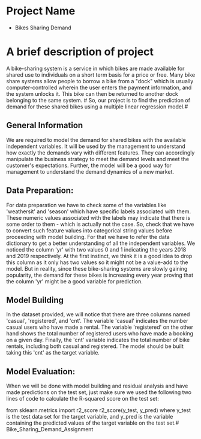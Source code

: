 # Project Name
- Bikes Sharing Demand

# A brief description of project
 A bike-sharing system is a service in which bikes are made available for shared use to individuals on a short term basis for a price or free. Many bike share systems allow people to borrow a bike from a "dock" which is usually computer-controlled wherein the user enters the payment information, and the system unlocks it. This bike can then be returned to another dock belonging to the same system. # So, our project is to find the prediction of demand for these shared bikes using a multiple linear regression model.#

## General Information
We are required to model the demand for shared bikes with the available independent variables. It will be used by the management to understand how exactly the demands vary with different features. They can accordingly manipulate the business strategy to meet the demand levels and meet the customer's expectations. Further, the model will be a good way for management to understand the demand dynamics of a new market.

## Data Preparation:
For data preparation we have to check some of the variables like 'weathersit' and 'season' which have specific labels associated with them. These numeric values associated with the labels may indicate that there is some order to them - which is actually not the case. So, check that we have to convert such feature values into categorical string values before proceeding with model building. For that we have to refer the data dictionary to get a better understanding of all the independent variables. We noticed the column 'yr' with two values 0 and 1 indicating the years 2018 and 2019 respectively. At the first instinct, we think it is a good idea to drop this column as it only has two values so it might not be a value-add to the model. But in reality, since these bike-sharing systems are slowly gaining popularity, the demand for these bikes is increasing every year proving that the column 'yr' might be a good variable for prediction. 

## Model Building
In the dataset provided, we will notice that there are three columns named 'casual', 'registered', and 'cnt'. The variable 'casual' indicates the number casual users who have made a rental. The variable 'registered' on the other hand shows the total number of registered users who have made a booking on a given day. Finally, the 'cnt' variable indicates the total number of bike rentals, including both casual and registered. The model should be built taking this 'cnt' as the target variable.

## Model Evaluation:
When we will be done with model building and residual analysis and have made predictions on the test set, just make sure we used the following two lines of code to calculate the R-squared score on the test set:

from sklearn.metrics import r2_score
r2_score(y_test, y_pred)
where y_test is the test data set for the target variable, and y_pred is the variable containing the predicted values of the target variable on the test set.# Bike_Sharing_Demand_Assignment
